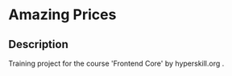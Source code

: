 # Amazing Prices

## Description

Training project for the course 'Frontend Core' by hyperskill.org .

